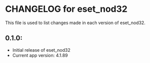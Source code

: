 # CHANGELOG for eset_nod32

This file is used to list changes made in each version of eset_nod32.

## 0.1.0:

* Initial release of eset_nod32
* Current app version: 4.1.89